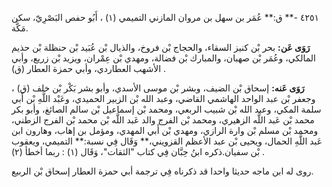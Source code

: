 ٤٢٥١ -** ق:** عُمَر بن سهل بن مروان المازني التميمي (١) ، أَبُو حفص البَصْرِيّ، سكن مَكَّة.

**رَوَى عَن:** بحر بْن كنيز السقاء، والحجاج بْن فروخ، والذيال بْن عُبَيد بْن حنظلة بْن حذيم المالكي، وعُمَر بْن صهبان، والمبارك بْن فضالة، ومهدي بْن عِمْران، ويزيد بْن زريع، وأبي الأشهب العطاردي، وأبي حمزة العطار (ق) .

**رَوَى عَنه:** إسحاق بْن الضيف، وبشر بْن موسى الأسدي، وأبو بشر بَكْر بْن خلف (ق) ، وجعفر بْن عبد الواحد الهاشمي القاضي، وعبد الله بْن الزبير الحميدي، وعَبْد اللَّهِ بْن أَبي سلمة المكي، وعبد الله بْن شبيب الربعي، ومحمد بْن إسماعيل بْن سالم الصائغ، وأبو بكر محمد بْن عَبد اللَّه الزهيري، ومحمد بْن الفرج والد عَبد اللَّه بْن محمد بْن الفرج الزطني، ومحمد بْن مسلم بْن وارة الرازي، ومهدي بْن أَبي المهدي، ومؤمل بن إهاب، وهارون ابن عَبد اللَّهِ الحمال، ويحيى بْن عبد الأعظم القزويني،** وَقَال فِي نسبة:** التميمي، ويعقوب بْن سفيان.ذكره ابنُ حِبَّان فِي كتاب "الثقات"، وَقَال (١) : ربما أخطأ (٢) .

روى له ابن ماجه حديثا واحدا قد ذكرناه فِي ترجمة أبي حمزة العطار إسحاق بْن الربيع.